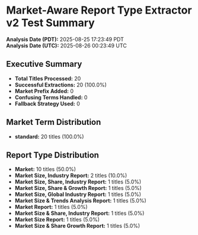 # Market-Aware Report Type Extractor v2 Test Summary

**Analysis Date (PDT):** 2025-08-25 17:23:49 PDT  
**Analysis Date (UTC):** 2025-08-26 00:23:49 UTC

## Executive Summary

- **Total Titles Processed:** 20
- **Successful Extractions:** 20 (100.0%)
- **Market Prefix Added:** 0
- **Confusing Terms Handled:** 0
- **Fallback Strategy Used:** 0

## Market Term Distribution

- **standard:** 20 titles (100.0%)

## Report Type Distribution

- **Market:** 10 titles (50.0%)
- **Market Size, Industry Report:** 2 titles (10.0%)
- **Market Size, Share, Industry Report:** 1 titles (5.0%)
- **Market Size, Share & Growth Report:** 1 titles (5.0%)
- **Market Size, Global Industry Report:** 1 titles (5.0%)
- **Market Size & Trends Analysis Report:** 1 titles (5.0%)
- **Market Report:** 1 titles (5.0%)
- **Market Size & Share, Industry Report:** 1 titles (5.0%)
- **Market Size Report:** 1 titles (5.0%)
- **Market Size & Share Growth Report:** 1 titles (5.0%)
